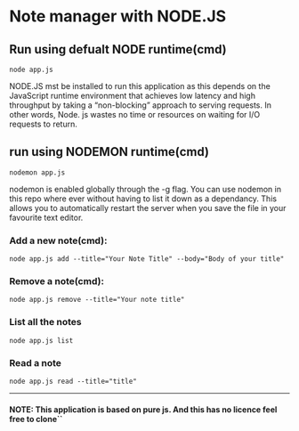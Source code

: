# Note manager with NODE.JS

## Run using defualt NODE runtime(cmd)

    node app.js

NODE.JS mst be installed to run this application as this depends on the JavaScript runtime environment that achieves low latency and high throughput by taking a “non-blocking” approach to serving requests. In other words, Node. js wastes no time or resources on waiting for I/O requests to return.

## run using NODEMON runtime(cmd)

    nodemon app.js

nodemon is enabled globally through the -g flag. You can use nodemon in this repo where ever without having to list it down as a dependancy. This allows you to automatically restart the server when you save the file in your favourite text editor.

### Add a new note(cmd):

`node app.js add --title="Your Note Title" --body="Body of your title"`

### Remove a note(cmd):

`node app.js remove --title="Your note title" `

### List all the notes

`node app.js list`

### Read a note

`node app.js read --title="title"`

---

#### NOTE: This application is based on pure js. And this has no licence feel free to clone``
